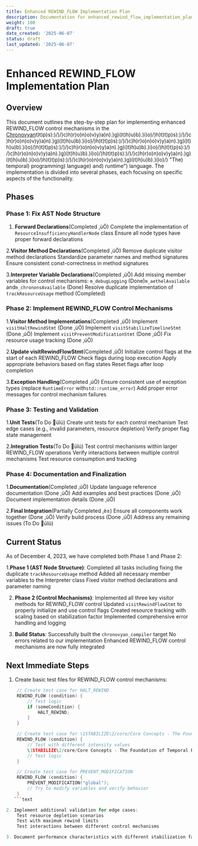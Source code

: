 ```yaml
---
title: Enhanced REWIND_FLOW Implementation Plan
description: Documentation for enhanced_rewind_flow_implementation_plan.md
weight: 100
draft: true
date_created: '2025-06-07'
status: draft
last_updated: '2025-06-07'
---
```


# Enhanced REWIND_FLOW Implementation Plan

## Overview

This document outlines the step-by-step plan for implementing enhanced REWIND_FLOW control mechanisms in the [Chronovyan](https://chronovyan.github.io/h)t)t)p)s):)/)/)c)h)r)o)n)o)v)y)a)n).)g)i)t)h)u)b).)i)o)/)h)t)t)p)s):)/)/)c)h)r)o)n)o)v)y)a)n).)g)i)t)h)u)b).)i)o)/)h)t)t)p)s):)/)/)c)h)r)o)n)o)v)y)a)n).)g)i)t)h)u)b).)i)o)/)h)t)t)p)s):)/)/)c)h)r)o)n)o)v)y)a)n).)g)i)t)h)u)b).)i)o)/)h)t)t)p)s):)/)/)c)h)r)o)n)o)v)y)a)n).)g)i)t)h)u)b).)i)o)/)h)t)t)p)s):)/)/)c)h)r)o)n)o)v)y)a)n).)g)i)t)h)u)b).)i)o)/)h)t)t)p)s):)/)/)c)h)r)o)n)o)v)y)a)n).)g)i)t)h)u)b).)i)o)/) "The) temporal) programming) language) and) runtime") language. The implementation is divided into several phases, each focusing on specific aspects of the functionality.

## Phases

### Phase 1: Fix AST Node Structure

1. **Forward Declarations**(Completed ‚úÖ)
    Complete the implementation of `ResourceInsufficiencyHandlerNode` class
    Ensure all node types have proper forward declarations

2.**Visitor Method Declarations**(Completed ‚úÖ)
    Remove duplicate visitor method declarations
    Standardize parameter names and method signatures
    Ensure consistent const-correctness in method signatures

3.**Interpreter Variable Declarations**(Completed ‚úÖ)
    Add missing member variables for control mechanisms:
      `m_debugLogging` (Done)`m_aethelAvailable` and`m_chrononsAvailable` (Done)
    Resolve duplicate implementation of `trackResourceUsage` method (Completed)

### Phase 2: Implement REWIND_FLOW Control Mechanisms

1.**Visitor Method Implementations**(Completed ‚úÖ)
    Implement `visitHaltRewindStmt` (Done ‚úÖ)
    Implement `visitStabilizeTimelineStmt` (Done ‚úÖ)
    Implement `visitPreventModificationStmt` (Done ‚úÖ)
    Fix resource usage tracking (Done ‚úÖ)

2.**Update visitRewindFlowStmt**(Completed ‚úÖ)
    Initialize control flags at the start of each REWIND_FLOW
    Check flags during loop execution
    Apply appropriate behaviors based on flag states
    Reset flags after loop completion

3.**Exception Handling**(Completed ‚úÖ)
    Ensure consistent use of exception types (replace `RuntimeError` with`std::runtime_error`)
    Add proper error messages for control mechanism failures

### Phase 3: Testing and Validation

1.**Unit Tests**(To Do üîú)
    Create unit tests for each control mechanism
    Test edge cases (e.g., invalid parameters, resource depletion)
    Verify proper flag state management

2.**Integration Tests**(To Do üîú)
    Test control mechanisms within larger REWIND_FLOW operations
    Verify interactions between multiple control mechanisms
    Test resource consumption and tracking

### Phase 4: Documentation and Finalization

1.**Documentation**(Completed ‚úÖ)
    Update language reference documentation (Done ‚úÖ)
    Add examples and best practices (Done ‚úÖ)
    Document implementation details (Done ‚úÖ)

2.**Final Integration**(Partially Completed ‚è≥)
    Ensure all components work together (Done ‚úÖ)
    Verify build process (Done ‚úÖ)
    Address any remaining issues (To Do üîú)

## Current Status

As of December 4, 2023, we have completed both Phase 1 and Phase 2:

1.**Phase 1 (AST Node Structure)**:
    Completed all tasks including fixing the duplicate `trackResourceUsage` method
    Added all necessary member variables to the Interpreter class
    Fixed visitor method declarations and parameter naming

2. **Phase 2 (Control Mechanisms)**:
    Implemented all three key visitor methods for REWIND_FLOW control
    Updated `visitRewindFlowStmt` to properly initialize and use control flags
    Created resource tracking with scaling based on stabilization factor
    Implemented comprehensive error handling and logging

3. **Build Status**:
    Successfully built the `chronovyan_compiler` target
    No errors related to our implementation
    Enhanced REWIND_FLOW control mechanisms are now fully integrated

## Next Immediate Steps

1. Create basic test files for REWIND_FLOW control mechanisms:
```cpp
    // Create test case for HALT_REWIND
    REWIND_FLOW (condition) {
        // Test logic
        if (someCondition) {
            HALT_REWIND;
        }
    }

    // Create test case for \1STABILIZE\2/core/Core Concepts - The Foundation of Temporal Programming.md#stabilize\3_TIMELINE
    REWIND_FLOW (condition) {
        // Test with different intensity values
        \1STABILIZE\2/core/Core Concepts - The Foundation of Temporal Programming.md#stabilize\3_TIMELINE(0.5);
        // Test logic
    }

    // Create test case for PREVENT_MODIFICATION
    REWIND_FLOW (condition) {
        PREVENT_MODIFICATION("global");
        // Try to modify variables and verify behavior
    }
   ```text

2. Implement additional validation for edge cases:
    Test resource depletion scenarios
    Test with maximum rewind limits
    Test interactions between different control mechanisms

3. Document performance characteristics with different stabilization factors